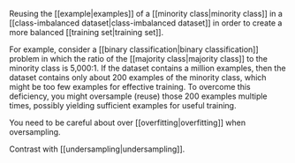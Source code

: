 
Reusing the [[example|examples]] of a [[minority class|minority class]]
in a [[class-imbalanced dataset|class-imbalanced dataset]] in order to
create a more balanced [[training set|training set]].

For example, consider a [[binary classification|binary classification]]
problem in which the ratio of the [[majority class|majority class]] to the
minority class is 5,000:1. If the dataset contains a million examples, then
the dataset contains only about 200 examples of the minority class, which might
be too few examples for effective training. To overcome this deficiency, you
might oversample (reuse) those 200 examples multiple times, possibly yielding
sufficient examples for useful training.

You need to be careful about over [[overfitting|overfitting]] when
oversampling.

Contrast with [[undersampling|undersampling]].


